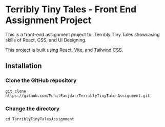 # Terribly Tiny Tales - Front End Assignment Project

This is a front-end assignment project for Terribly Tiny Tales showcasing skills of React, CSS, and UI Designing.

This project is built using React, Vite, and Tailwind CSS.

## Installation

### Clone the GitHub repository

`git clone https://github.com/MohitFaujdar/TerriblyTinyTalesAssignment.git`

### Change the directory

`cd TerriblyTinyTalesAssignment`
